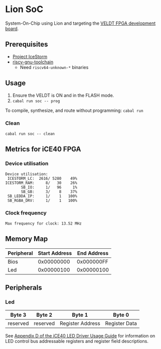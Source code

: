 # Lion SoC

System-On-Chip using Lion and targeting the [VELDT FPGA development board](https://standardsemiconductor.com).

## Prerequisites
* [Project IceStorm](https://github.com/standardsemiconductor/VELDT-info#project-icestorm)
* [riscv-gnu-toolchain](https://github.com/riscv/riscv-gnu-toolchain)
  * Need `riscv64-unknown-*` binaries

## Usage
1. Ensure the VELDT is ON and in the FLASH mode.
2. `cabal run soc -- prog` 

To compile, synthesize, and route without programming: `cabal run`

### Clean
`cabal run soc -- clean`

## Metrics for iCE40 FPGA
### Device utilisation
```
Device utilisation:
 ICESTORM_LC:  2616/ 5280    49%
ICESTORM_RAM:     8/   30    26%
       SB_IO:     1/   96     1%
       SB_GB:     3/    8    37%
 SB_LEDDA_IP:     1/    1   100%
 SB_RGBA_DRV:     1/    1   100%
```
### Clock frequency
```
Max frequency for clock: 13.52 MHz
```

## Memory Map
| Peripheral | Start Address | End Address |
|------------|---------------|-------------|
| Bios       |  0x00000000   | 0x000000FF  |
| Led        |  0x00000100   | 0x00000100  |

## Peripherals
### Led
| Byte 3   | Byte 2   | Byte 1           | Byte 0        |
|----------|----------|------------------|---------------|
| reserved | reserved | Register Address | Register Data |

See [Appendix D of the iCE40 LED Driver Usage Guide](https://github.com/standardsemiconductor/VELDT-info/blob/master/ICE40LEDDriverUsageGuide.pdf) for information on LED control bus addressable registers and register field descriptions.
